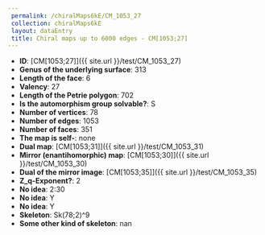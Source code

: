 ```yaml
--- 
 permalink: /chiralMaps6kE/CM_1053_27 
 collection: chiralMaps6kE
 layout: dataEntry
 title: Chiral maps up to 6000 edges - CM[1053;27]
---
```


- **ID**: [CM[1053;27]]({{ site.url }}/test/CM_1053_27)
- **Genus of the underlying surface**: 313
- **Length of the face**: 6
- **Valency**: 27
- **Length of the Petrie polygon**: 702
- **Is the automorphism group solvable?**: S
- **Number of vertices**: 78
- **Number of edges**: 1053
- **Number of faces**: 351
- **The map is self-**: none
- **Dual map**: [CM[1053;31]]({{ site.url }}/test/CM_1053_31)
- **Mirror (enantihomorphic) map**: [CM[1053;30]]({{ site.url }}/test/CM_1053_30)
- **Dual of the mirror image**: [CM[1053;35]]({{ site.url }}/test/CM_1053_35)
- **Z_q-Exponent?**: 2
- **No idea**:  2:30
- **No idea**: Y
- **No idea**: Y
- **Skeleton**: Sk(78;2)^9
- **Some other kind of skeleton**: nan
